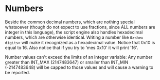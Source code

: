 # Numbers

Beside the common decimal numbers, which are nothing special whatsoever (though
do not expect to use fractions, since ALL numbers are integer in this language),
the script engine also handles hexadecimal numbers, which are otherwise
identical. Writing a number like `0x<hex digits>` will make it recognized as a
hexadecimal value. Notice that 0x10 is equal to 16. Also notice that if you try
to 'mes 0x10' it will print '16'.

Number values can't exceed the limits of an integer variable: Any number
greater than INT_MAX (2147483647) or smaller than INT_MIN (-2147483648) will
be capped to those values and will cause a warning to be reported.
